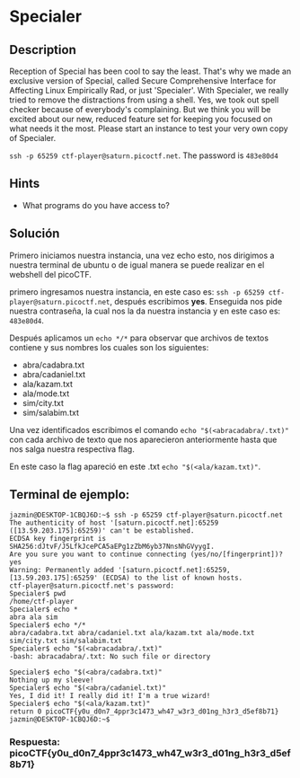 # Specialer

## Description

Reception of Special has been cool to say the least. That's why we made an exclusive version of Special, called Secure Comprehensive Interface for Affecting Linux Empirically Rad, or just 'Specialer'. With Specialer, we really tried to remove the distractions from using a shell. Yes, we took out spell checker because of everybody's complaining. But we think you will be excited about our new, reduced feature set for keeping you focused on what needs it the most. Please start an instance to test your very own copy of Specialer.

`ssh -p 65259 ctf-player@saturn.picoctf.net`. The password is `483e80d4`

## Hints

* What programs do you have access to?

## Solución

Primero iniciamos nuestra instancia, una vez echo esto, nos dirigimos a nuestra terminal de ubuntu o de igual manera se puede realizar en el webshell del picoCTF.

primero ingresamos nuestra instancia, en este caso es: `ssh -p 65259 ctf-player@saturn.picoctf.net`, después escribimos **yes**.
Enseguida nos pide nuestra contraseña, la cual nos la da nuestra instancia y en este caso es: `483e80d4`.

Después aplicamos un `echo */*` para observar que archivos de textos contiene y sus nombres los cuales son los siguientes:
* abra/cadabra.txt 
* abra/cadaniel.txt 
* ala/kazam.txt 
* ala/mode.txt 
* sim/city.txt 
* sim/salabim.txt

Una vez identificados escribimos el comando `echo "$(<abracadabra/.txt)"` con cada archivo de texto que nos aparecieron anteriormente hasta que nos salga nuestra respectiva flag.

En este caso la flag apareció en este .txt `echo "$(<ala/kazam.txt)"`.

## Terminal de ejemplo:

```
jazmin@DESKTOP-1CBQJ6D:~$ ssh -p 65259 ctf-player@saturn.picoctf.net
The authenticity of host '[saturn.picoctf.net]:65259 ([13.59.203.175]:65259)' can't be established.
ECDSA key fingerprint is SHA256:dJtvF/J5LfkJcePCA5aEPg1zZbM6yb37NnsNhGVyygI.
Are you sure you want to continue connecting (yes/no/[fingerprint])? yes
Warning: Permanently added '[saturn.picoctf.net]:65259,[13.59.203.175]:65259' (ECDSA) to the list of known hosts.
ctf-player@saturn.picoctf.net's password:
Specialer$ pwd
/home/ctf-player
Specialer$ echo *
abra ala sim
Specialer$ echo */*
abra/cadabra.txt abra/cadaniel.txt ala/kazam.txt ala/mode.txt sim/city.txt sim/salabim.txt
Specialer$ echo "$(<abracadabra/.txt)"
-bash: abracadabra/.txt: No such file or directory

Specialer$ echo "$(<abra/cadabra.txt)"
Nothing up my sleeve!
Specialer$ echo "$(<abra/cadaniel.txt)"
Yes, I did it! I really did it! I'm a true wizard!
Specialer$ echo "$(<ala/kazam.txt)"
return 0 picoCTF{y0u_d0n7_4ppr3c1473_wh47_w3r3_d01ng_h3r3_d5ef8b71}
jazmin@DESKTOP-1CBQJ6D:~$
```

### Respuesta: picoCTF{y0u_d0n7_4ppr3c1473_wh47_w3r3_d01ng_h3r3_d5ef8b71}

